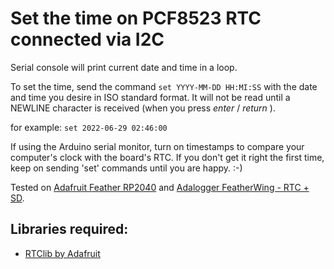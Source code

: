 # Set the time on PCF8523 RTC connected via I2C

Serial console will print current date and time in a loop.

To set the time, send the command `set YYYY-MM-DD HH:MI:SS`
with the date and time you desire in ISO standard format. It will not be read until
a NEWLINE character is received (when you press _enter_ / _return_ ).

for example:
`set 2022-06-29 02:46:00`

If using the Arduino serial monitor, turn on timestamps to
compare your computer's clock with the board's RTC. If you
don't get it right the first time, keep on sending 'set'
commands until you are happy. :-)

Tested on
[Adafruit Feather RP2040](https://www.adafruit.com/product/4884)
and
[Adalogger FeatherWing - RTC + SD](https://www.adafruit.com/product/2922).

## Libraries required:

- [RTClib by Adafruit](https://github.com/adafruit/RTClib)



